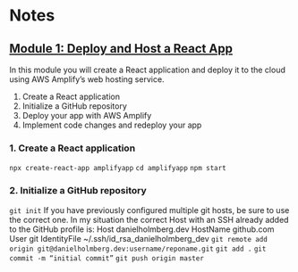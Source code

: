 # Notes

## [Module 1: Deploy and Host a React App](https://aws.amazon.com/getting-started/hands-on/build-react-app-amplify-graphql/module-one/?e=gs2020&p=build-a-react-app-intro)

In this module you will create a React application and deploy it to the cloud using AWS Amplify’s web hosting service.

  1. Create a React application
  2. Initialize a GitHub repository
  3. Deploy your app with AWS Amplify
  4. Implement code changes and redeploy your app

### 1. Create a React application
```npx create-react-app amplifyapp```
```cd amplifyapp```
```npm start```

### 2. Initialize a GitHub repository
```git init```
If you have previously configured multiple git hosts, be sure to use the correct one. In my situation the correct Host with an SSH already added to the GitHub profile is:
  Host danielholmberg.dev
    HostName github.com
    User git
    IdentityFile ~/.ssh/id_rsa_danielholmberg_dev
```git remote add origin git@danielholmberg.dev:username/reponame.git```
```git add .```
```git commit -m “initial commit”```
```git push origin master```


